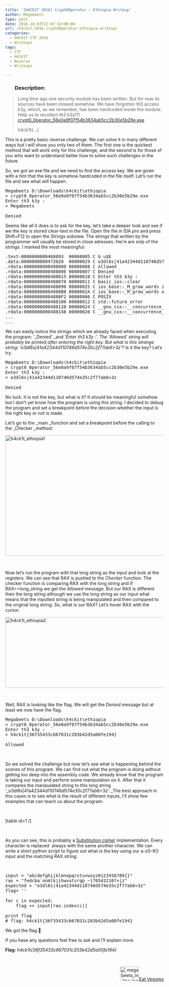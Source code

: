 ```yaml
---
title: '[H4CK1T 2016] Crypt00perator – Ethiopia Writeup'
author: Megabeets
type: post
date: 2016-10-03T22:07:32+00:00
url: /h4ck1t-2016-crypt00perator-ethiopia-writeup/
categories:
  - H4CK1T CTF 2016
  - Writeups
tags:
  - CTF
  - H4CK1T
  - Reverse
  - Writeups

---
```

<h3 style="padding-left: 30px;">
  <strong>Description:</strong>
</h3>

> Long time ago one security module has been written. But for now its sources have been missed somehow. We have forgotten th3 access k3y, which, as we remember, has been hardcoded inside the module. Help us to recollect th3 k3y!11  
> [crypt0\_0perator\_56e0a9f07f54b3634ab5cc2b30e5b29e.exe][1]
> 
> <span style="font-weight: 400;">h4ck1t{&#8230;}</span>

This is a pretty basic reverse challenge. We can solve it in many different ways but I will show you only two of them. The first one is the quickest method that will work only for this challenge, and the second is for those of you who want to understand better how to solve such challenges in the future.

So, we got an exe file and we need to find the access key. We are given with a hint that the key is somehow hardcoded in the file itself. Let&#8217;s run the file and see what will happen.

<pre class="lang:amigados decode:true">Megabeets D:\Downloads\h4ckit\ethiopia
&gt; crypt0_0perator_56e0a9f07f54b3634ab5cc2b30e5b29e.exe
Enter th3 k3y :
&gt; Megabeets

Denied</pre>

Seems like all it does is to ask for the key, let&#8217;s take a deeper look and see if we the key is stored clear-text in the file. Open the file in IDA pro and press Shift+F12 to open the Strings subview. The strings that written by the programmer will usually be stored in close adresses. Her&#8217;e are snip of the strings. I marked the most meaningful:

<pre class="theme:coy lang:default mark:2,3,4,5 decode:true">.text:0000000000468093  00000005 C G u$E                                           
.data:0000000000472020  00000029 C o3dl6s|41a42344d110746d574e35c2f77ab6&gt;3z        
.rdata:0000000000488000 00000008 C Allowed                                         
.rdata:000000000048800E 00000007 C Denied                                          
.rdata:0000000000488015 00000010 C Enter th3 k3y :                                 
.rdata:0000000000488070 00000011 C basic_ios::clear                                
.rdata:0000000000488090 00000025 C ios_base::_M_grow_words is not valid            
.rdata:00000000004880B8 0000002A C ios_base::_M_grow_words allocation failed       
.rdata:00000000004880F2 00000006 C POSIX                                           
.rdata:0000000000488100 00000012 C std::future_error                               
.rdata:0000000000488120 00000024 C __gnu_cxx::__concurrence_lock_error             
.rdata:0000000000488148 00000026 C __gnu_cxx::__concurrence_unlock_error                                          
...
...</pre>

We can easily notice the strings which we already faced when executing the program: &#8216;_Denied&#8217; _and &#8216;_Enter th3 k3y :&#8217;. _The _&#8216;Allowed&#8217;_ string will probably be printed after entering the right key. But what is this strange string:_ &#8216;o3dl6s|41a42344d110746d574e35c2f77ab6>3z&#8217;_? Is it the key? Let&#8217;s try.

<pre class="lang:amigados decode:true">Megabeets D:\Downloads\h4ckit\ethiopia
&gt; crypt0_0perator_56e0a9f07f54b3634ab5cc2b30e5b29e.exe
Enter th3 k3y :
&gt; o3dl6s|41a42344d110746d574e35c2f77ab6&gt;3z

Denied</pre>

No luck. It is not the key, but what is it? It should be meaningful somehow but I don&#8217;t yet know how the program is using this string. I decided to debug the program and set a breakpoint before the decision whether the input is the right key or not is made.

Let&#8217;s go to the _main _function and set a breakpoint before the calling to the _Checker _method:

<img data-attachment-id="498" data-permalink="https://www.megabeets.net/h4ck1t-2016-crypt00perator-ethiopia-writeup/h4ck1t_ethiopia1/#main" data-orig-file="http://www.megabeets.net/uploads/h4ck1t_ethiopia1.png" data-orig-size="1794,384" data-comments-opened="1" data-image-meta="{&quot;aperture&quot;:&quot;0&quot;,&quot;credit&quot;:&quot;&quot;,&quot;camera&quot;:&quot;&quot;,&quot;caption&quot;:&quot;&quot;,&quot;created_timestamp&quot;:&quot;0&quot;,&quot;copyright&quot;:&quot;&quot;,&quot;focal_length&quot;:&quot;0&quot;,&quot;iso&quot;:&quot;0&quot;,&quot;shutter_speed&quot;:&quot;0&quot;,&quot;title&quot;:&quot;&quot;,&quot;orientation&quot;:&quot;0&quot;}" data-image-title="h4ck1t_ethiopia1" data-image-description="" data-image-caption="" data-medium-file="http://www.megabeets.net/uploads/h4ck1t_ethiopia1-300x64.png" data-large-file="http://www.megabeets.net/uploads/h4ck1t_ethiopia1-1024x219.png" decoding="async" loading="lazy" class="size-full wp-image-498 aligncenter" src="http://www.megabeets.net/uploads/h4ck1t_ethiopia1.png" alt="h4ck1t_ethiopia1" width="1794" height="384" srcset="https://www.megabeets.net/uploads/h4ck1t_ethiopia1.png 1794w, https://www.megabeets.net/uploads/h4ck1t_ethiopia1-150x32.png 150w, https://www.megabeets.net/uploads/h4ck1t_ethiopia1-300x64.png 300w, https://www.megabeets.net/uploads/h4ck1t_ethiopia1-768x164.png 768w, https://www.megabeets.net/uploads/h4ck1t_ethiopia1-1024x219.png 1024w, https://www.megabeets.net/uploads/h4ck1t_ethiopia1-800x171.png 800w" sizes="(max-width: 1794px) 100vw, 1794px" /> 

&nbsp;

Now let&#8217;s run the program with that long string as the input and look at the registers. We can see that RAX is pushed to the _Checker_ function. The checker function is comparing RAX with the long string and if RAX==long_string we get the _Allowed_ message. But our RAX is different then the long string although we use the long string as our input what means that the inputted string is being manipulated and then compared to the original long string. So, what is our RAX? Let&#8217;s hover RAX with the cursor.

<img data-attachment-id="499" data-permalink="https://www.megabeets.net/h4ck1t-2016-crypt00perator-ethiopia-writeup/h4ck1t_ethiopia2/#main" data-orig-file="http://www.megabeets.net/uploads/h4ck1t_ethiopia2.png" data-orig-size="861,225" data-comments-opened="1" data-image-meta="{&quot;aperture&quot;:&quot;0&quot;,&quot;credit&quot;:&quot;&quot;,&quot;camera&quot;:&quot;&quot;,&quot;caption&quot;:&quot;&quot;,&quot;created_timestamp&quot;:&quot;0&quot;,&quot;copyright&quot;:&quot;&quot;,&quot;focal_length&quot;:&quot;0&quot;,&quot;iso&quot;:&quot;0&quot;,&quot;shutter_speed&quot;:&quot;0&quot;,&quot;title&quot;:&quot;&quot;,&quot;orientation&quot;:&quot;0&quot;}" data-image-title="h4ck1t_ethiopia2" data-image-description="" data-image-caption="" data-medium-file="http://www.megabeets.net/uploads/h4ck1t_ethiopia2-300x78.png" data-large-file="http://www.megabeets.net/uploads/h4ck1t_ethiopia2.png" decoding="async" loading="lazy" class="size-full wp-image-499 aligncenter" src="http://www.megabeets.net/uploads/h4ck1t_ethiopia2.png" alt="h4ck1t_ethiopia2" width="861" height="225" srcset="https://www.megabeets.net/uploads/h4ck1t_ethiopia2.png 861w, https://www.megabeets.net/uploads/h4ck1t_ethiopia2-150x39.png 150w, https://www.megabeets.net/uploads/h4ck1t_ethiopia2-300x78.png 300w, https://www.megabeets.net/uploads/h4ck1t_ethiopia2-768x201.png 768w, https://www.megabeets.net/uploads/h4ck1t_ethiopia2-800x209.png 800w" sizes="(max-width: 861px) 100vw, 861px" /> 

&nbsp;

Well, RAX is looking like the flag. We will get the _Denied_ message but at least we now have the flag.

<pre class="lang:amigados decode:true">Megabeets D:\Downloads\h4ckit\ethiopia
&gt; crypt0_0perator_56e0a9f07f54b3634ab5cc2b30e5b29e.exe
Enter th3 k3y :
&gt; h4ck1t{36f35433c667031c203b42d5a00fe194}

Allowed</pre>

&nbsp;

So we solved the challenge but now let&#8217;s see what is happening behind the scenes of this program. We can find out what the program is doing without getting too deep into the assembly code. We already know that the program is taking our input and perform some manipulation on it. After that it compares the manipulated string to this long string &#8216;_o3dl6s|41a42344d110746d574e35c2f77ab6>3z&#8217;. _The best approach in this cases is to see what is the result of different inputs, I&#8217;ll show few examples that can teach us about the program:

&nbsp;

<div style="overflow-x: auto;">
  [table id=1 /]
</div>

&nbsp;

As you can see, this is probably a [Substitution cipher][2] implementation. Every character is replaced  always with the same another character. We can write a short python script to figure out what is the key using our a-z0-9{} input and the matching RAX string:

&nbsp;

<pre class="lang:python decode:true">input = "abcdefghijklmnopqrstuvwxyz0123456789{}"     
rax = "fedcba`onmlkjihwvutsrqp_~}76543210?&gt;|z"        
expected = "o3dl6s|41a42344d110746d574e35c2f77ab6&gt;3z"                                       
flag= ''   

for c in expected:                                    
	flag += input[rax.index(c)]                       

print flag
# flag: h4ck1t{36f35433c667031c203b42d5a00fe194}</pre>

We got the flag 🙂

If you have any questions feel free to ask and I&#8217;ll explain more.

**Flag:** _h4ck1t{36f35433c667031c203b42d5a00fe194}_

&nbsp;

<div class="nf-post-footer">
  <p style="text-align: right">
    <a href="https://www.megabeets.net/about.html#vegan"><img class="wp-image-149 alignnone" src="https://www.megabeets.net/uploads/megabeets_inline_logo.png" alt="megabeets_inline_logo" width="61" height="45" />Eat Veggies</a>
  </p>
</div>

 [1]: https://ctf.com.ua/data/attachments/crypt0_0perator_56e0a9f07f54b3634ab5cc2b30e5b29e.exe
 [2]: https://en.wikipedia.org/wiki/Substitution_cipher